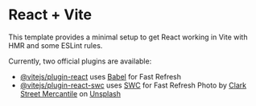 # React + Vite

This template provides a minimal setup to get React working in Vite with HMR and some ESLint rules.

Currently, two official plugins are available:

- [@vitejs/plugin-react](https://github.com/vitejs/vite-plugin-react/blob/main/packages/plugin-react/README.md) uses [Babel](https://babeljs.io/) for Fast Refresh
- [@vitejs/plugin-react-swc](https://github.com/vitejs/vite-plugin-react-swc) uses [SWC](https://swc.rs/) for Fast Refresh
Photo by <a href="https://unsplash.com/@mercantile?utm_content=creditCopyText&utm_medium=referral&utm_source=unsplash">Clark Street Mercantile</a> on <a href="https://unsplash.com/photos/person-leaning-on-wall-while-holding-gray-hat-qnKhZJPKFD8?utm_content=creditCopyText&utm_medium=referral&utm_source=unsplash">Unsplash</a>
  
